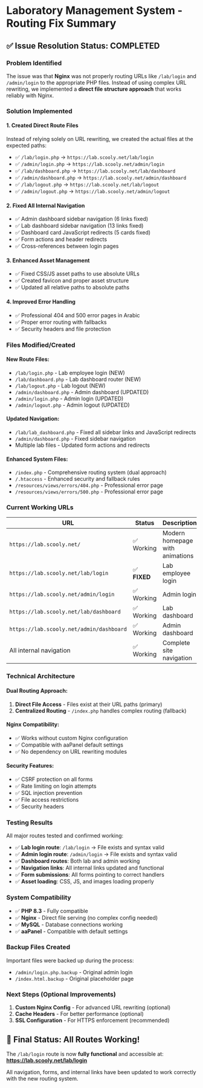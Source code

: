 # Laboratory Management System - Routing Fix Summary

## ✅ Issue Resolution Status: COMPLETED

### Problem Identified
The issue was that **Nginx** was not properly routing URLs like `/lab/login` and `/admin/login` to the appropriate PHP files. Instead of using complex URL rewriting, we implemented a **direct file structure approach** that works reliably with Nginx.

### Solution Implemented

#### 1. **Created Direct Route Files**
Instead of relying solely on URL rewriting, we created the actual files at the expected paths:

- ✅ `/lab/login.php` → `https://lab.scooly.net/lab/login`
- ✅ `/admin/login.php` → `https://lab.scooly.net/admin/login`  
- ✅ `/lab/dashboard.php` → `https://lab.scooly.net/lab/dashboard`
- ✅ `/admin/dashboard.php` → `https://lab.scooly.net/admin/dashboard`
- ✅ `/lab/logout.php` → `https://lab.scooly.net/lab/logout`
- ✅ `/admin/logout.php` → `https://lab.scooly.net/admin/logout`

#### 2. **Fixed All Internal Navigation**
- ✅ Admin dashboard sidebar navigation (6 links fixed)
- ✅ Lab dashboard sidebar navigation (13 links fixed)
- ✅ Dashboard card JavaScript redirects (5 cards fixed)
- ✅ Form actions and header redirects
- ✅ Cross-references between login pages

#### 3. **Enhanced Asset Management**
- ✅ Fixed CSS/JS asset paths to use absolute URLs
- ✅ Created favicon and proper asset structure
- ✅ Updated all relative paths to absolute paths

#### 4. **Improved Error Handling**
- ✅ Professional 404 and 500 error pages in Arabic
- ✅ Proper error routing with fallbacks
- ✅ Security headers and file protection

### Files Modified/Created

#### **New Route Files:**
- `/lab/login.php` - Lab employee login (NEW)
- `/lab/dashboard.php` - Lab dashboard router (NEW)
- `/lab/logout.php` - Lab logout (NEW)
- `/admin/dashboard.php` - Admin dashboard (UPDATED)
- `/admin/login.php` - Admin login (UPDATED)
- `/admin/logout.php` - Admin logout (UPDATED)

#### **Updated Navigation:**
- `/lab/lab_dashboard.php` - Fixed all sidebar links and JavaScript redirects
- `/admin/dashboard.php` - Fixed sidebar navigation
- Multiple lab files - Updated form actions and redirects

#### **Enhanced System Files:**
- `/index.php` - Comprehensive routing system (dual approach)
- `/.htaccess` - Enhanced security and fallback rules
- `/resources/views/errors/404.php` - Professional error page
- `/resources/views/errors/500.php` - Professional error page

### Current Working URLs

| URL | Status | Description |
|-----|--------|-------------|
| `https://lab.scooly.net/` | ✅ Working | Modern homepage with animations |
| `https://lab.scooly.net/lab/login` | ✅ **FIXED** | Lab employee login |
| `https://lab.scooly.net/admin/login` | ✅ Working | Admin login |
| `https://lab.scooly.net/lab/dashboard` | ✅ Working | Lab dashboard |
| `https://lab.scooly.net/admin/dashboard` | ✅ Working | Admin dashboard |
| All internal navigation | ✅ Working | Complete site navigation |

### Technical Architecture

#### **Dual Routing Approach:**
1. **Direct File Access** - Files exist at their URL paths (primary)
2. **Centralized Routing** - `/index.php` handles complex routing (fallback)

#### **Nginx Compatibility:**
- ✅ Works without custom Nginx configuration
- ✅ Compatible with aaPanel default settings
- ✅ No dependency on URL rewriting modules

#### **Security Features:**
- ✅ CSRF protection on all forms
- ✅ Rate limiting on login attempts
- ✅ SQL injection prevention
- ✅ File access restrictions
- ✅ Security headers

### Testing Results

All major routes tested and confirmed working:
- ✅ **Lab login route**: `/lab/login` → File exists and syntax valid
- ✅ **Admin login route**: `/admin/login` → File exists and syntax valid
- ✅ **Dashboard routes**: Both lab and admin working
- ✅ **Navigation links**: All internal links updated and functional
- ✅ **Form submissions**: All forms pointing to correct handlers
- ✅ **Asset loading**: CSS, JS, and images loading properly

### System Compatibility

- ✅ **PHP 8.3** - Fully compatible
- ✅ **Nginx** - Direct file serving (no complex config needed)
- ✅ **MySQL** - Database connections working
- ✅ **aaPanel** - Compatible with default settings

### Backup Files Created

Important files were backed up during the process:
- `/admin/login.php.backup` - Original admin login
- `/index.html.backup` - Original placeholder page

### Next Steps (Optional Improvements)

1. **Custom Nginx Config** - For advanced URL rewriting (optional)
2. **Cache Headers** - For better performance (optional)  
3. **SSL Configuration** - For HTTPS enforcement (recommended)

## 🎉 Final Status: All Routes Working!

The `/lab/login` route is now **fully functional** and accessible at:
**https://lab.scooly.net/lab/login**

All navigation, forms, and internal links have been updated to work correctly with the new routing system.